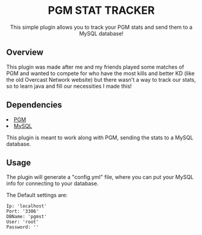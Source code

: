 <h1 align=center>PGM STAT TRACKER</h1>
<p align=center>This simple plugin allows you to track your PGM stats and send them to a MySQL database!</p>

<h2>Overview</h2>
This plugin was made after me and my friends played some matches of PGM and wanted to compete for who have the most kills and better KD (like the old Overcast Network website) but there wasn't a way to track our stats, so to learn java and fill our necessities I made this!

<h2>Dependencies</h2>
<li><a href=https://github.com/PGMDev/PGM>PGM</a></li>
<li><a href=https://www.mysql.com>MySQL</a></li>
<p></p>
This plugin is meant to work along with PGM, sending the stats to a MySQL database.

<h2>Usage</h2>
The plugin will generate a "config.yml" file, where you can put your MySQL info for connecting to your database.
<p></p>
The Default settings are:

```
Ip: 'localhost'
Port: '3306'
DBName: 'pgmst'
User: 'root'
Password: ''
```
